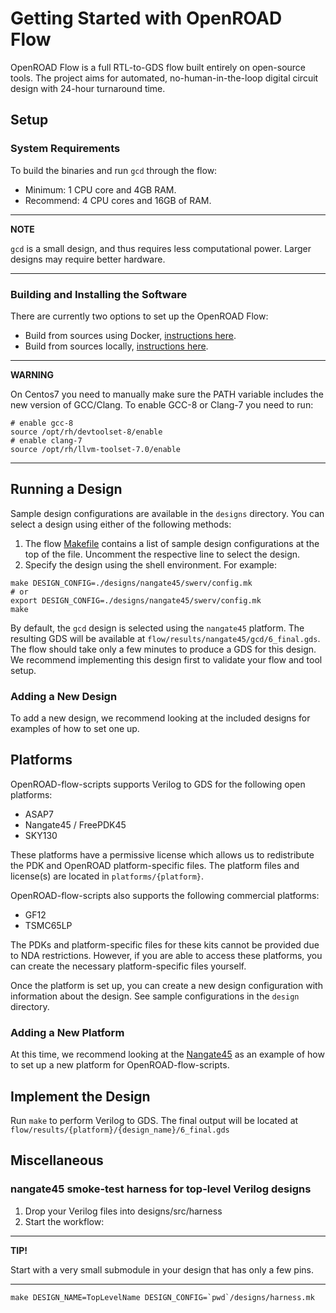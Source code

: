 # Getting Started with OpenROAD Flow

OpenROAD Flow is a full RTL-to-GDS flow built entirely on open-source tools.
The project aims for automated, no-human-in-the-loop digital circuit design
with 24-hour turnaround time.

## Setup

### System Requirements

To build the binaries and run `gcd` through the flow:

- Minimum: 1 CPU core and 4GB RAM.
- Recommend: 4 CPU cores and 16GB of RAM.

---

**NOTE**

`gcd` is a small design, and thus requires less computational power.
Larger designs may require better hardware.

---

### Building and Installing the Software

There are currently two options to set up the OpenROAD Flow:

- Build from sources using Docker, [instructions here](./BuildWithDocker.md).
- Build from sources locally, [instructions here](./BuildLocally.md).


---

**WARNING**

On Centos7 you need to manually make sure the PATH variable includes the
new version of GCC/Clang. To enable GCC-8 or Clang-7 you need to run:

```shell
# enable gcc-8
source /opt/rh/devtoolset-8/enable
# enable clang-7
source /opt/rh/llvm-toolset-7.0/enable
```

---

## Running a Design

Sample design configurations are available in the `designs` directory.
You can select a design using either of the following methods:

1.  The flow
    [Makefile](https://github.com/The-OpenROAD-Project/OpenROAD-flow-scripts/blob/master/flow/Makefile)
    contains a list of sample design configurations at the top of the
    file. Uncomment the respective line to select the design.
2.  Specify the design using the shell environment. For example:

``` shell
make DESIGN_CONFIG=./designs/nangate45/swerv/config.mk
# or
export DESIGN_CONFIG=./designs/nangate45/swerv/config.mk
make
```

By default, the `gcd` design is selected using the
`nangate45` platform. The resulting GDS will be available at
`flow/results/nangate45/gcd/6_final.gds`. The flow should take only a few
minutes to produce a GDS for this design.  We recommend implementing this
design first to validate your flow and tool setup.

### Adding a New Design

To add a new design, we recommend looking at the included designs for
examples of how to set one up.

## Platforms

OpenROAD-flow-scripts supports Verilog to GDS for the following open platforms:

- ASAP7
- Nangate45 / FreePDK45
- SKY130

These platforms have a permissive license which allows us to
redistribute the PDK and OpenROAD platform-specific files. The platform
files and license(s) are located in `platforms/{platform}`.

OpenROAD-flow-scripts also supports the following commercial platforms:

- GF12
- TSMC65LP

The PDKs and platform-specific files for these kits cannot be provided
due to NDA restrictions. However, if you are able to access these
platforms, you can create the necessary platform-specific files
yourself.

Once the platform is set up, you can create a new design configuration with
information about the design. See sample configurations in the `design`
directory.

### Adding a New Platform

At this time, we recommend looking at the
[Nangate45](https://github.com/The-OpenROAD-Project/OpenROAD-flow-scripts/tree/master/flow/platforms/nangate45)
as an example of how to set up a new platform for OpenROAD-flow-scripts.

## Implement the Design

Run `make` to perform Verilog to GDS. The final output will be located
at `flow/results/{platform}/{design_name}/6_final.gds`

## Miscellaneous

### nangate45 smoke-test harness for top-level Verilog designs

1.  Drop your Verilog files into designs/src/harness
2.  Start the workflow:

---
**TIP!**

Start with a very small submodule in your design that has only a few pins.

---

``` shell
make DESIGN_NAME=TopLevelName DESIGN_CONFIG=`pwd`/designs/harness.mk
```
